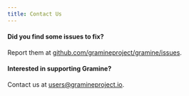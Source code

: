 ```yaml
---
title: Contact Us
---
```


#### Did you find some issues to fix?

Report them at [github.com/gramineproject/gramine/issues](https://github.com/gramineproject/gramine/issues).

#### Interested in supporting Gramine?

Contact us at [users@gramineproject.io](mailto:users@gramineproject.io).